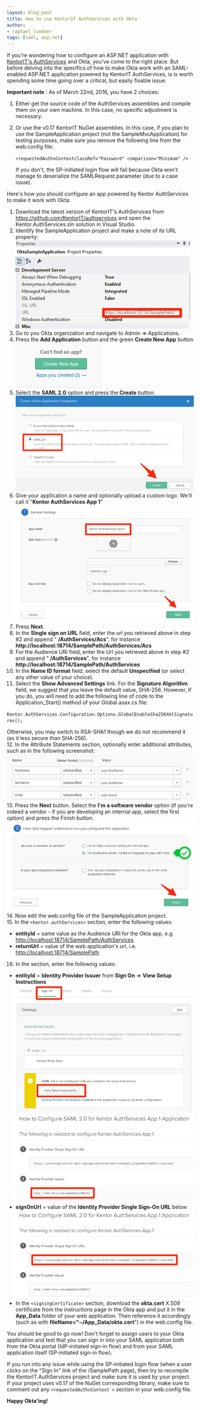 ```yaml
---
layout: blog_post
title: How to use KentorIT AuthServices with Okta
author:
- raphael_londner
tags: [saml, asp.net]
---
```

<style>
	.blog img {
	padding-top: 15px;
	padding-bottom:15px;
	}
</style>

If you're wondering how to configure an ASP.NET application with [KentorIT's AuthServices](https://github.com/KentorIT/authservices) and Okta, you've come to the right place. But before delving into the specifics of how to make Okta work with an SAML-enabled ASP.NET application powered by KentorIT AuthServices, is is worth spending some time going over a critical, but easily fixable issue:

**Important note** : As of March 22nd, 2016, you have 2 choices:  
  
1. Either get the source code of the AuthServices assemblies and compile them on your own machine. In this case, no specific adjustment is necessary.
2. Or use the v0.17 KentorIT NuGet assemblies. In this case, if you plan to use the SampleApplication project (not the SampleMvcApplication) for testing purposes, make sure you remove the following line from the web.config file:

	`<requestedAuthnContextclassRef="Password" comparison="Minimum" />`

	If you don't, the SP-initiated login flow will fail because Okta won't manage to deserialize the SAMLRequest parameter (due to a case issue).

Here's how you should configure an app powered by Kentor AuthServices to make it work with Okta:

   1.	Download the latest version of KentorIT's AuthServices from <https://github.com/KentorIT/authservices> and open the Kentor.AuthServices.sln solution in Visual Studio.
   2.	Identify the SampleApplication project and make a note of its URL property:  
   ![Visual Studio Project properties](/assets/img/KentorOkta/VSProjectProperties.png)  
   3.	Go to you Okta organization and navigate to Admin => Applications.
   4. Press the **Add Application** button and the green **Create New App** button  
![Press the Create a new Okta app](/assets/img/KentorOkta/CreateNewAppButton.png)
   5. Select the **SAML 2.0** option and press the **Create** button.
![Choose the SAML 2.0 template](/assets/img/KentorOkta/SAML2Option.png)
  6. Give your application a name and optionally upload a custom logo. We'll call it "**Kentor AuthServices App 1**"
![Give your Okta app a name](/assets/img/KentorOkta/OktaAppName.png)
  7. Press **Next**.
  8. In the **Single sign on URL** field, enter the url you retrieved above in step #2 and append " **/AuthServices/Acs**", for instance **http://localhost:18714/SamplePath/AuthServices/Acs**
  9. For the Audience URI field, enter the Url you retrieved above in step #2 and append " **/AuthServices**", for instance **http://localhost:18714/SamplePath/AuthServices**
  10. In the **Name ID format** field, select the default **Unspecified** (or select any other value of your choice). 
  11. Select the **Show Advanced Settings** link.  For the **Signature Algorithm** field, we suggest that you leave the default value, SHA-256. However, if you do, you will need to add the following line of code to the Application_Start() method of your Global.asax.cs file:

  `Kentor.AuthServices.Configuration.Options.GlobalEnableSha256XmlSignatures();`
  
Otherwise, you may switch to RSA-SHA1 though we do not recommend it (as it less secure than SHA-256).  
  12. In the Attribute Statements section, optionally enter additional attributes, such as in the following screenshot:  
![Optional Attribute Statements](/assets/img/KentorOkta/OptionalAttributeStatements.png)  
  13. Press the **Next** button. Select the **I'm a software vendor** option (if you're indeed a vendor - if you are developing an internal app, select the first option) and press the Finish button.  
![Select the customer or vendor option](/assets/img/KentorOkta/VendorOrCustomerOption.png)  
  14. Now edit the web.config file of the SampleApplication project.  
  15. In the `<kentor.authServices>` section, enter the following values:
  - **entityId** = same value as the Audience URI for the Okta app, e.g. [http://localhost:18714/SamplePath/AuthServices](http://localhost:18714/SamplePath/AuthServices)  
  - **returnUrl** = value of the web application's url, i.e. [http://localhost:18714/SamplePath](http://localhost:18714/SamplePath)
  16. In the <identityProviders> section, enter the following values:  
  - **entityId** = **Identity Provider Issuer** from **Sign On** => **View Setup Instructions**
![View setup instructions](/assets/img/KentorOkta/ViewSetupInstructions.png)
![Identity Provider Issuer](/assets/img/KentorOkta/IdentityProviderIssuer.png)  
  - **signOnUrl** = value of the **Identity Provider Single Sign-On URL** below
![Identity Provider Single Sign-On URL](/assets/img/KentorOkta/IdPSSOUrl.png)  
 - In the `<signingCertificate>` section, download the  **okta.cert** X.509 certificate from the instructions page in the Okta app and put it in the **App\_Data** folder of your web application. Then reference it accordingly (such as with **fileName="~/App\_Data/okta.cert**") in the web.config file.


You should be good to go now! Don't forget to assign users to your Okta application and test that you can sign in into your SAML application both from the Okta portal (IdP-initiated sign-in flow) and from your SAML application itself (SP-initiated sign-in flow).

If you run into any issue while using the SP-initiated login flow (when a user clicks on the "Sign In" link of the /SamplePath page), then try to recompile the KentorIT.AuthServices project and make sure it is used by your project. If your project uses v0.17 of the NuGet corresponding library, make sure to comment out any `<requestedAuthnContext >` section in your web.config file.

**Happy Okta'ing!**